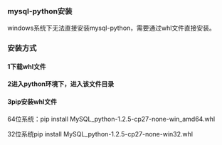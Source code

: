 ### mysql-python安装
windows系统下无法直接安装mysql-python，需要通过whl文件直接安装。
### 安装方式
#### 1下载whl文件
#### 2进入python环境下，进入该文件目录

#### 3pip安装whl文件
64位系统：pip install  MySQL_python-1.2.5-cp27-none-win_amd64.whl
 
32位系统pip install  MySQL_python-1.2.5-cp27-none-win32.whl

